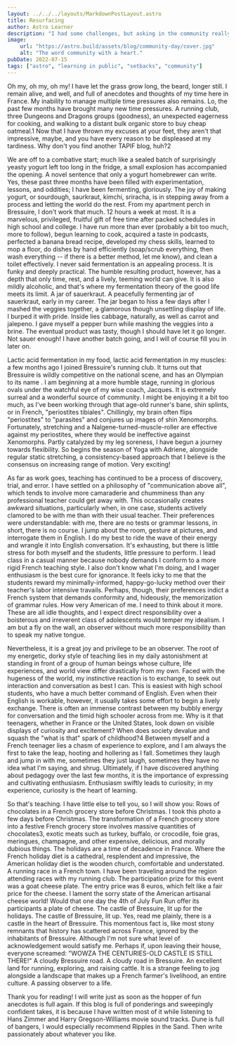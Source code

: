 ```yaml
---
layout: ../../../layouts/MarkdownPostLayout.astro
title: Resurfacing
author: Astro Learner
description: "I had some challenges, but asking in the community really helped!"
image: 
    url: "https://astro.build/assets/blog/community-day/cover.jpg"
    alt: "The word community with a heart."
pubDate: 2022-07-15
tags: ["astro", "learning in public", "setbacks", "community"]
---
```


 Oh my, oh my, oh my! I have let the grass grow long, the beard, longer still. I remain alive, and well, and full of anecdotes and thoughts of my time here in France. My inability to manage multiple time pressures also remains. Lo, the past few months have brought many new time pressures. A running club, three Dungeons and Dragons groups (goodness), an unexpected eagerness for cooking, and walking to a distant bulk organic store to buy cheap oatmeal.1 Now that I have thrown my excuses at your feet, they aren't that impressive, maybe, and you have every reason to be displeased at my tardiness. Why don't you find another TAPIF blog, huh?2

We are off to a combative start; much like a sealed batch of surprisingly yeasty yogurt left too long in the fridge, a small explosion has accompanied the opening. A novel sentence that only a yogurt homebrewer can write. Yes, these past three months have been filled with experimentation, lessons, and oddities; I have been fermenting, gloriously. The joy of making yogurt, or sourdough, saurkraut, kimchi, sriracha, is in stepping away from a process and letting the world do the rest. From my apartment perch in Bressuire, I don't work that much. 12 hours a week at most. It is a marvelous, privileged, fruitful gift of free time after packed schedules in high school and college. I have run more than ever (probably a bit too much, more to follow), begun learning to cook, acquired a taste in podcasts, perfected a banana bread recipe, developed my chess skills, learned to mop a floor, do dishes by hand efficiently (soap/scrub everything, then wash everything -- if there is a better method, let me know), and clean a toilet effectively. I never said fermentation is an appealing process. It is funky and deeply practical. The humble resulting product, however, has a depth that only time, rest, and a lively, teeming world can give. It is also mildly alcoholic, and that's where my fermentation theory of the good life meets its limit.
A jar of sauerkraut.
A peacefully fermenting jar of sauerkraut, early in my career. The jar began to hiss a few days after I mashed the veggies together, a glamorous though unsettling display of life. I burped it with pride. Inside lies cabbage, naturally, as well as carrot and jalepeno. I gave myself a pepper burn while mashing the veggies into a brine. The eventual product was tasty, though I should have let it go longer. Not sauer enough! I have another batch going, and I will of course fill you in later on.

Lactic acid fermentation in my food, lactic acid fermentation in my muscles: a few months ago I joined Bressuire's running club. It turns out that Bressuire is wildly competitive on the national scene, and has an Olympian to its name . I am beginning at a more humble stage, running in glorious ovals under the watchful eye of my wise coach, Jacques. It is extremely surreal and a wonderful source of community. I might be enjoying it a bit too much, as I've been working through that age-old runner's bane, shin splints, or in French, "periostites tibiales". Chillingly, my brain often flips "periostites" to "parasites" and conjures up images of shin Xenomorphs. Fortunately, stretching and a Nalgene-turned-muscle-roller are effective against my periostites, where they would be ineffective against Xenomorphs. Partly catalyzed by my leg soreness, I have begun a journey towards flexibility. So begins the season of Yoga with Adriene, alongside regular static stretching, a consistency-based approach that I believe is the consensus on increasing range of motion. Very exciting!

As far as work goes, teaching has continued to be a process of discovery, trial, and error. I have settled on a philosophy of "communication above all", which tends to involve more camaraderie and chumminess than any professional teacher could get away with. This occasionally creates awkward situations, particularly when, in one case, students actively clamored to be with me than with their usual teacher. Their preferences were understandable: with me, there are no tests or grammar lessons, in short, there is no course. I jump about the room, gesture at pictures, and interrogate them in English. I do my best to ride the wave of their energy and wrangle it into English conversation. It's exhausting, but there is little stress for both myself and the students, little pressure to perform. I lead class in a casual manner because nobody demands I conform to a more rigid French teaching style. I also don't know what I'm doing, and I wager enthusiasm is the best cure for ignorance. It feels icky to me that the students reward my minimally-informed, happy-go-lucky method over their teacher's labor intensive travails. Perhaps, though, their preferences indict a French system that demands conformity and, hideously, the memorization of grammar rules. How very American of me. I need to think about it more. These are all idle thoughts, and I expect direct responsibility over a boisterous and irreverent class of adolescents would temper my idealism. I am but a fly on the wall, an observer without much more responsibility than to speak my native tongue.

Nevertheless, it is a great joy and privilege to be an observer. The root of my energetic, dorky style of teaching lies in my daily astonishment at standing in front of a group of human beings whose culture, life experiences, and world view differ drastically from my own. Faced with the hugeness of the world, my instinctive reaction is to exchange, to seek out interaction and conversation as best I can. This is easiest with high school students, who have a much better command of English. Even when their English is workable, however, it usually takes some effort to begin a lively exchange. There is often an immense contrast between my bubbly energy for conversation and the timid high schooler across from me. Why is it that teenagers, whether in France or the United States, look down on visible displays of curiosity and excitement? When does society devalue and squash the "what is that" spark of childhood?4 Between myself and a French teenager lies a chasm of experience to explore, and I am always the first to take the leap, hooting and hollering as I fall. Sometimes they laugh and jump in with me, sometimes they just laugh, sometimes they have no idea what I'm saying, and shrug. Ultimately, if I have discovered anything about pedagogy over the last few months, it is the importance of expressing and cultivating enthusiasm. Enthusiasm swiftly leads to curiosity; in my experience, curiosity is the heart of learning.

So that's teaching. I have little else to tell you, so I will show you:
Rows of chocolates in a French grocery store before Christmas.
I took this photo a few days before Christmas. The transformation of a French grocery store into a festive French grocery store involves massive quantities of chocolates3, exotic meats such as turkey, buffalo, or crocodile, foie gras, meringues, champagne, and other expensive, delicious, and morally dubious things. The holidays are a time of decadence in France. Where the French holiday diet is a cathedral, resplendent and impressive, the American holiday diet is the wooden church, comfortable and understated.
A running race in a French town.
I have been traveling around the region attending races with my running club. The participation prize for this event was a goat cheese plate. The entry price was 8 euros, which felt like a fair price for the cheese. I lament the sorry state of the American artisanal cheese world! Would that one day the 4th of July Fun Run offer its participants a plate of cheese.
The castle of Bressuire, lit up for the holidays.
The castle of Bressuire, lit up. Yes, read me plainly, there is a castle in the heart of Bressuire. This momentous fact is, like most stony remnants that history has scattered across France, ignored by the inhabitants of Bressuire. Although I'm not sure what level of acknowledgement would satisfy me. Perhaps if, upon leaving their house, everyone screamed: "WOWZA THE CENTURIES-OLD CASTLE IS STILL THERE!"
A cloudy Bressuire road.
A cloudy road in Bressuire. An excellent land for running, exploring, and raising cattle. It is a strange feeling to jog alongside a landscape that makes up a French farmer's livelihood, an entire culture. A passing observer to a life.

Thank you for reading! I will write just as soon as the hopper of fun anecdotes is full again. If this blog is full of ponderings and sweepingly confident takes, it is because I have written most of it while listening to Hans Zimmer and Harry Gregson-Williams movie sound tracks. Dune is full of bangers, I would especially recommend Ripples in the Sand. Then write passionately about whatever you like. 